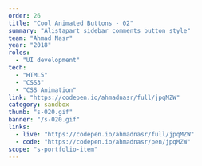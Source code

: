 ```yaml
---
order: 26
title: "Cool Animated Buttons - 02"
summary: "Alistapart sidebar comments button style"
team: "Ahmad Nasr"
year: "2018"
roles:
  - "UI development"
tech:
  - "HTML5"
  - "CSS3"
  - "CSS Animation"
link: "https://codepen.io/ahmadnasr/full/jpqMZW"
category: sandbox
thumb: "s-020.gif"
banner: "/s-020.gif"
links:
  - live: "https://codepen.io/ahmadnasr/full/jpqMZW"
  - code: "https://codepen.io/ahmadnasr/pen/jpqMZW"
scope: "s-portfolio-item"
---
```

